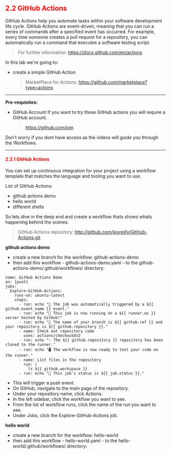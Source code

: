 ## <font color='red'> 2.2 GitHub Actions </font>
GitHub Actions help you automate tasks within your software development life cycle. GitHub Actions are event-driven, meaning that you can run a series of commands after a specified event has occurred. For example, every time someone creates a pull request for a repository, you can automatically run a command that executes a software testing script.

  > For further information: https://docs.github.com/en/actions

In this lab we're going to:
* create a simple GitHub Action

  > MarketPlace for Actions: https://github.com/marketplace?type=actions


---


**Pre-requisties:**
* GitHub Account
If you want to try these GitHub actions you will require a GitHub account.

  > https://github.com/join

Don't worry if you dont have access as the videos will guide you through the Workflows.

---

#### <font color='red'>2.2.1 GitHub Actions</font>
You can set up continuous integration for your project using a workflow template that matches the language and tooling you want to use.

List of GitHub Actions:
* github actions demo
* hello world
* different shells


So lets dive in the deep end and create a workflow thats shows whats happening behind the scenes.

  > GitHub Actions repository:  http://github.com/jporeilly/GitHub-Actions.git

**github actions demo**
* create a new branch for the workflow: github-actions-demo
* then add this workflow - github-actions-demo.yaml - to the github-actions-demo/.github/workflows/  directory:

```
name: GitHub Actions Demo
on: [push]
jobs:
  Explore-GitHub-Actions:
    runs-on: ubuntu-latest
    steps:
      - run: echo "🎉 The job was automatically triggered by a ${{ github.event_name }} event."
      - run: echo "🐧 This job is now running on a ${{ runner.os }} server hosted by GitHub!"
      - run: echo "🔎 The name of your branch is ${{ github.ref }} and your repository is ${{ github.repository }}."
      - name: Check out repository code
        uses: actions/checkout@v2
      - run: echo "💡 The ${{ github.repository }} repository has been cloned to the runner."
      - run: echo "🖥️ The workflow is now ready to test your code on the runner."
      - name: List files in the repository
        run: |
          ls ${{ github.workspace }}
      - run: echo "🍏 This job's status is ${{ job.status }}."
```

* This will trigger a push event.
* On GitHub, navigate to the main page of the repository.
* Under your repository name, click Actions.
* In the left sidebar, click the workflow you want to see.
* From the list of workflow runs, click the name of the run you want to see.
* Under Jobs, click the Explore-GitHub-Actions job.

**hello world**
* create a new branch for the workflow: hello-world
* then add this workflow - hello-world.yaml - to the hello-world/.github/workflows/  directory:

```

```
